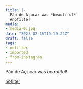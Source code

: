 ```yaml
---
title: |-
  Pão de Açucar was *beautiful*!
  #nofilter
media:
- media-0.jpg
date: "2023-02-15T19:19:24Z"
draft: false
tags:
- nofilter
- imported
- from-instagram
---
```

Pão de Açucar was *beautiful*\!

[nofilter](/tags/nofilter)
